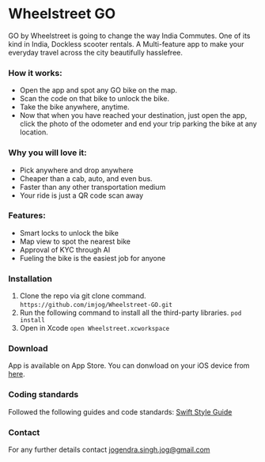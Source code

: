 Wheelstreet GO
=================
GO by Wheelstreet is going to change the way India Commutes. One of its kind in India, Dockless scooter rentals. A Multi-feature app to make your everyday travel across the city beautifully hasslefree. 

### How it works:
- Open the app and spot any GO bike on the map.
- Scan the code on that bike to unlock the bike. 
- Take the bike anywhere, anytime.
- Now that when you have reached your destination, just open the app, click the photo of the odometer and end your trip parking the bike at any location.

### Why you will love it:
- Pick anywhere and drop anywhere
- Cheaper than a cab, auto, and even bus.
- Faster than any other transportation medium
- Your ride is just a QR code scan away

### Features:
- Smart locks to unlock the bike
- Map view to spot the nearest bike
- Approval of KYC through AI
- Fueling the bike is the easiest job for anyone 

### Installation

1. Clone the repo via git clone command.
```https://github.com/imjog/Wheelstreet-GO.git```
2. Run the following command to install all the third-party libraries.
```pod install```
3. Open in Xcode
```open Wheelstreet.xcworkspace```

### Download
App is available on App Store. You can donwload on your iOS device from [here](https://itunes.apple.com/us/app/go-by-wheelstreet/id1330576017?mt=8).

### Coding standards

Followed the following guides and code standards:
[Swift Style Guide](https://github.com/linkedin/swift-style-guide)

### Contact

For any further details contact [jogendra.singh.jog@gmail.com](mailto:jogendra.singh.jog@gmail.com)

